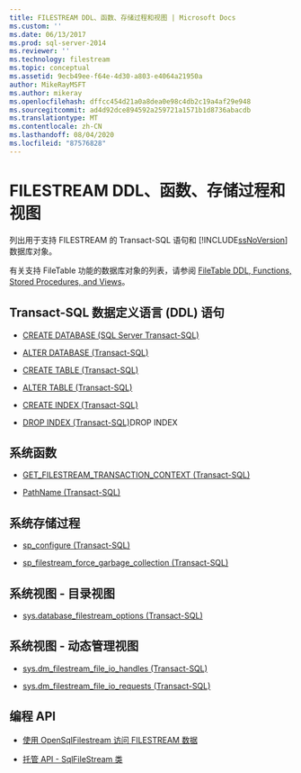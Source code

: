 ```yaml
---
title: FILESTREAM DDL、函数、存储过程和视图 | Microsoft Docs
ms.custom: ''
ms.date: 06/13/2017
ms.prod: sql-server-2014
ms.reviewer: ''
ms.technology: filestream
ms.topic: conceptual
ms.assetid: 9ecb49ee-f64e-4d30-a803-e4064a21950a
author: MikeRayMSFT
ms.author: mikeray
ms.openlocfilehash: dffcc454d21a0a8dea0e98c4db2c19a4af29e948
ms.sourcegitcommit: ad4d92dce894592a259721a1571b1d8736abacdb
ms.translationtype: MT
ms.contentlocale: zh-CN
ms.lasthandoff: 08/04/2020
ms.locfileid: "87576828"
---
```

# <a name="filestream-ddl-functions-stored-procedures-and-views"></a>FILESTREAM DDL、函数、存储过程和视图
  列出用于支持 FILESTREAM 的 Transact-SQL 语句和 [!INCLUDE[ssNoVersion](../../includes/ssnoversion-md.md)] 数据库对象。  
  
 有关支持 FileTable 功能的数据库对象的列表，请参阅 [FileTable DDL, Functions, Stored Procedures, and Views](../views/views.md)。  
  
##  <a name="transact-sql-data-definition-language-ddl-statements"></a><a name="ddl"></a> Transact-SQL 数据定义语言 (DDL) 语句  
  
-   [CREATE DATABASE (SQL Server Transact-SQL)](/sql/t-sql/statements/create-database-sql-server-transact-sql)  
  
-   [ALTER DATABASE (Transact-SQL)](/sql/t-sql/statements/alter-database-transact-sql)  
  
-   [CREATE TABLE (Transact-SQL)](/sql/t-sql/statements/create-table-transact-sql)  
  
-   [ALTER TABLE (Transact-SQL)](/sql/t-sql/statements/alter-table-transact-sql)  
  
-   [CREATE INDEX (Transact-SQL)](/sql/t-sql/statements/create-index-transact-sql)  
  
-   [DROP INDEX (Transact-SQL)](/sql/t-sql/statements/drop-index-transact-sql)DROP INDEX  
  
##  <a name="system-functions"></a><a name="func"></a> 系统函数  
  
-   [GET_FILESTREAM_TRANSACTION_CONTEXT (Transact-SQL)](/sql/t-sql/functions/get-filestream-transaction-context-transact-sql)  
  
-   [PathName (Transact-SQL)](/sql/relational-databases/system-functions/pathname-transact-sql)  
  
##  <a name="system-stored-procedures"></a><a name="proc"></a> 系统存储过程  
  
-   [sp_configure &#40;Transact-SQL&#41;](/sql/relational-databases/system-stored-procedures/sp-configure-transact-sql)  
  
-   [sp_filestream_force_garbage_collection (Transact-SQL)](/sql/relational-databases/system-stored-procedures/filestream-and-filetable-sp-filestream-force-garbage-collection)  
  
##  <a name="system-views---catalog-views"></a><a name="cat"></a> 系统视图 - 目录视图  
  
-   [sys.database_filestream_options (Transact-SQL)](/sql/relational-databases/system-catalog-views/sys-database-filestream-options-transact-sql)  
  
##  <a name="system-views---dynamic-management-views"></a><a name="dmv"></a> 系统视图 - 动态管理视图  
  
-   [sys.dm_filestream_file_io_handles (Transact-SQL)](/sql/relational-databases/system-dynamic-management-views/sys-dm-filestream-file-io-handles-transact-sql)  
  
-   [sys.dm_filestream_file_io_requests (Transact-SQL)](/sql/relational-databases/system-dynamic-management-views/sys-dm-filestream-file-io-requests-transact-sql)  
  
##  <a name="programming-apis"></a><a name="api"></a> 编程 API  
  
-   [使用 OpenSqlFilestream 访问 FILESTREAM 数据](access-filestream-data-with-opensqlfilestream.md)  
  
-   [托管 API - SqlFileStream 类](https://go.microsoft.com/fwlink/?LinkId=220875)  
  
  
